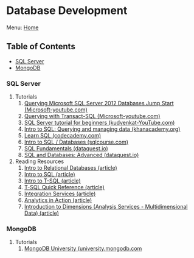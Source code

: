 # Database Development

Menu: [Home](./README.md)

## Table of Contents

- [SQL Server](#sql-server)
- [MongoDB](#mongodb)

### SQL Server

1. Tutorials
    1. [Querying Microsoft SQL Server 2012 Databases Jump Start (Microsoft-youtube.com)](https://www.youtube.com/playlist?list=PLIoX3-mcY80ipygQHDYN_w_F1lAl2m2JS)
    1. [Querying with Transact-SQL (Microsoft-youtube.com)](https://www.youtube.com/playlist?list=PLar0ZIPrNX9ftDSmaD2tO32wjjSEAYU-P)
    1. [SQL Server tutorial for beginners (kudvenkat-YouTube.com)](https://www.youtube.com/playlist?list=PL08903FB7ACA1C2FB)
    1. [Intro to SQL: Querying and managing data (khanacademy.org)](https://www.khanacademy.org/computing/computer-programming/sql)
    1. [Learn SQL (codecademy.com)](https://www.codecademy.com/learn/learn-sql)
    1. [Intro to SQL / Databases (sqlcourse.com)](http://www.sqlcourse.com/intro.html)
    1. [SQL Fundamentals (dataquest.io)](https://www.dataquest.io/course/sql-fundamentals/ "SQL is the language of data, and it is a critical skill to have when working as a Data Analyst, Data Scientist, or as a Data Engineer. In fact, more data analysts and data scientists use SQL than use either Python or R (because both Python and R programmers use SQL, too).  In our SQL Fundamentals course, you will learn the basics of this critical skill and start building some experience working with SQL databases.")
    1. [SQL and Databases: Advanced (dataquest.io)](https://www.dataquest.io/course/sql-databases-advanced/ "At the start of this course, you will learn the basics of PostgreSQL, a popular and powerful open-source relational database designed to handle multiple connections at once. You will also learn how to work with PostgreSQL in conjunction with Python using the psycopg2 library, and how to work with PostgreSQL from the command line using psql.")
1. Reading Resources
    1. [Intro to Relational Databases (article)](http://databases.about.com/od/databasetraining/a/databasesbegin.htm)
    1. [Intro to SQL (article)](http://www.w3schools.com/sql/sql_intro.asp)
    1. [Intro to T-SQL (article)](http://www.benkotips.com/pages/introtsql.aspx)
    1. [T-SQL Quick Reference (article)](http://www.devguru.com/technologies/t-sql/index)
    1. [Integration Services (article)](https://msdn.microsoft.com/en-us/library/jj720568.aspx)
    1. [Analytics in Action (article)](http://www.analyticsinaction.com/)
    1. [Introduction to Dimensions (Analysis Services - Multidimensional Data) (article)](https://msdn.microsoft.com/en-us/library/ms175439.aspx)

### MongoDB

1. Tutorials
    1. [MongoDB University (university.mongodb.com](https://university.mongodb.com/courses/catalog "Learn MongoDB from MongoDB")
